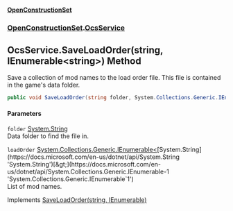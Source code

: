 #### [OpenConstructionSet](index.md 'index')
### [OpenConstructionSet](index.md#OpenConstructionSet 'OpenConstructionSet').[OcsService](vk7pKCZDraxUCiJOEKS3Rg.md 'OpenConstructionSet.OcsService')
## OcsService.SaveLoadOrder(string, IEnumerable&lt;string&gt;) Method
Save a collection of mod names to the load order file. This file is contained in the game's data folder.  
```csharp
public void SaveLoadOrder(string folder, System.Collections.Generic.IEnumerable<string> loadOrder);
```
#### Parameters
<a name='OpenConstructionSet_OcsService_SaveLoadOrder(string_System_Collections_Generic_IEnumerable_string_)_folder'></a>
`folder` [System.String](https://docs.microsoft.com/en-us/dotnet/api/System.String 'System.String')  
Data folder to find the file in.
  
<a name='OpenConstructionSet_OcsService_SaveLoadOrder(string_System_Collections_Generic_IEnumerable_string_)_loadOrder'></a>
`loadOrder` [System.Collections.Generic.IEnumerable&lt;](https://docs.microsoft.com/en-us/dotnet/api/System.Collections.Generic.IEnumerable-1 'System.Collections.Generic.IEnumerable`1')[System.String](https://docs.microsoft.com/en-us/dotnet/api/System.String 'System.String')[&gt;](https://docs.microsoft.com/en-us/dotnet/api/System.Collections.Generic.IEnumerable-1 'System.Collections.Generic.IEnumerable`1')  
List of mod names.
  

Implements [SaveLoadOrder(string, IEnumerable<string>)](BCnTj49m8nVi10bAisjxdQ.md 'OpenConstructionSet.IOcsService.SaveLoadOrder(string, System.Collections.Generic.IEnumerable&lt;string&gt;)')  
